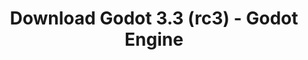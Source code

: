 ---
# Generated by /tools/generators/src/download_archive_generator !!! do not edit by hand !!!
title: 'Download Godot 3.3 (rc3) - Godot Engine'
type: 'download/archive'
name: '3.3'
flavor: 'rc3'
release_date: '2021-02-23T03:00:00-00:00'
release_notes: 'article/release-candidate-godot-3-2-4-rc-3/'
primaryPlatforms:
  - 'android.apk'
  - 'macos.universal'
  - 'windows.64'
  - 'linux_server.headless.64'
  - 'web'
  - 'templates'
links:
  android.apk:
    name: 'android.apk'
    title: 'Android'
    caption: 'Universal APK (ARM64 + ARMv7 + x86_64 + x86)'
    tags:
      - 'APK download'
      - 'ARM64/v7'
      - 'x86 (64 & 32 bit)'
    hosts:
      github_builds:
        regular: 'https://github.com/godotengine/godot-builds/releases/download/3.3-rc3/Godot_v3.3-rc3_android_editor.apk'
        mono: '#'
      github:
        regular: 'https://github.com/godotengine/godot/releases/download/3.3-rc3/Godot_v3.3-rc3_android_editor.apk'
        mono: '#'
  macos.universal:
    name: 'macos.universal'
    title: 'macOS'
    caption: 'Universal (x86_64 + Apple Silicon)'
    tags:
      - 'Intel/Apple Silicon'
      - '64 bit'
    hosts:
      github_builds:
        regular: 'https://github.com/godotengine/godot-builds/releases/download/3.3-rc3/Godot_v3.3-rc3_osx.universal.zip'
        mono: 'https://github.com/godotengine/godot-builds/releases/download/3.3-rc3/Godot_v3.3-rc3_mono_osx.universal.zip'
      github:
        regular: 'https://github.com/godotengine/godot/releases/download/3.3-rc3/Godot_v3.3-rc3_osx.universal.zip'
        mono: 'https://github.com/godotengine/godot/releases/download/3.3-rc3/Godot_v3.3-rc3_mono_osx.universal.zip'
  windows.64:
    name: 'windows.64'
    title: 'Windows'
    caption: 'Standard (x86_64)'
    tags:
      - '64 bit'
    hosts:
      github_builds:
        regular: 'https://github.com/godotengine/godot-builds/releases/download/3.3-rc3/Godot_v3.3-rc3_win64.exe.zip'
        mono: 'https://github.com/godotengine/godot-builds/releases/download/3.3-rc3/Godot_v3.3-rc3_mono_win64.zip'
      github:
        regular: 'https://github.com/godotengine/godot/releases/download/3.3-rc3/Godot_v3.3-rc3_win64.exe.zip'
        mono: 'https://github.com/godotengine/godot/releases/download/3.3-rc3/Godot_v3.3-rc3_mono_win64.zip'
  linux_server.headless.64:
    name: 'linux_server.headless.64'
    title: 'Linux Server'
    caption: 'Headless (x86_64)'
    tags:
      - '64 bit'
      - 'Headless'
    hosts:
      github_builds:
        regular: 'https://github.com/godotengine/godot-builds/releases/download/3.3-rc3/Godot_v3.3-rc3_linux_headless.64.zip'
        mono: 'https://github.com/godotengine/godot-builds/releases/download/3.3-rc3/Godot_v3.3-rc3_mono_linux_headless_64.zip'
      github:
        regular: 'https://github.com/godotengine/godot/releases/download/3.3-rc3/Godot_v3.3-rc3_linux_headless.64.zip'
        mono: 'https://github.com/godotengine/godot/releases/download/3.3-rc3/Godot_v3.3-rc3_mono_linux_headless_64.zip'
  web:
    name: 'web'
    title: 'Web editor'
    caption: ''
    tags:
      - 'Self-hosted'
      - 'Cross-platform'
    hosts:
      github_builds:
        regular: 'https://github.com/godotengine/godot-builds/releases/download/3.3-rc3/Godot_v3.3-rc3_web_editor.zip'
        mono: '#'
      github:
        regular: 'https://github.com/godotengine/godot/releases/download/3.3-rc3/Godot_v3.3-rc3_web_editor.zip'
        mono: '#'
  linux.64:
    name: 'linux.64'
    title: 'Linux'
    caption: 'Standard (x86_64)'
    tags:
      - '64 bit'
    hosts:
      github_builds:
        regular: 'https://github.com/godotengine/godot-builds/releases/download/3.3-rc3/Godot_v3.3-rc3_x11.64.zip'
        mono: 'https://github.com/godotengine/godot-builds/releases/download/3.3-rc3/Godot_v3.3-rc3_mono_x11_64.zip'
      github:
        regular: 'https://github.com/godotengine/godot/releases/download/3.3-rc3/Godot_v3.3-rc3_x11.64.zip'
        mono: 'https://github.com/godotengine/godot/releases/download/3.3-rc3/Godot_v3.3-rc3_mono_x11_64.zip'
  linux.32:
    name: 'linux.32'
    title: 'Linux'
    caption: 'Standard (x86)'
    tags:
      - '32 bit'
    hosts:
      github_builds:
        regular: 'https://github.com/godotengine/godot-builds/releases/download/3.3-rc3/Godot_v3.3-rc3_x11.32.zip'
        mono: 'https://github.com/godotengine/godot-builds/releases/download/3.3-rc3/Godot_v3.3-rc3_mono_x11_32.zip'
      github:
        regular: 'https://github.com/godotengine/godot/releases/download/3.3-rc3/Godot_v3.3-rc3_x11.32.zip'
        mono: 'https://github.com/godotengine/godot/releases/download/3.3-rc3/Godot_v3.3-rc3_mono_x11_32.zip'
  windows.32:
    name: 'windows.32'
    title: 'Windows'
    caption: 'Standard (x86)'
    tags:
      - '32 bit'
    hosts:
      github_builds:
        regular: 'https://github.com/godotengine/godot-builds/releases/download/3.3-rc3/Godot_v3.3-rc3_win32.exe.zip'
        mono: 'https://github.com/godotengine/godot-builds/releases/download/3.3-rc3/Godot_v3.3-rc3_mono_win32.zip'
      github:
        regular: 'https://github.com/godotengine/godot/releases/download/3.3-rc3/Godot_v3.3-rc3_win32.exe.zip'
        mono: 'https://github.com/godotengine/godot/releases/download/3.3-rc3/Godot_v3.3-rc3_mono_win32.zip'
  linux_server.64:
    name: 'linux_server.64'
    title: 'Linux Server'
    caption: 'Standard (x86_64)'
    tags:
      - '64 bit'
    hosts:
      github_builds:
        regular: 'https://github.com/godotengine/godot-builds/releases/download/3.3-rc3/Godot_v3.3-rc3_linux_server.64.zip'
        mono: 'https://github.com/godotengine/godot-builds/releases/download/3.3-rc3/Godot_v3.3-rc3_mono_linux_server_64.zip'
      github:
        regular: 'https://github.com/godotengine/godot/releases/download/3.3-rc3/Godot_v3.3-rc3_linux_server.64.zip'
        mono: 'https://github.com/godotengine/godot/releases/download/3.3-rc3/Godot_v3.3-rc3_mono_linux_server_64.zip'
  aar_library:
    name: 'aar_library'
    title: 'AAR library'
    caption: ''
    tags:
      - 'Android plugins'
      - 'Java'
      - 'Kotlin'
    hosts:
      github_builds:
        regular: 'https://github.com/godotengine/godot-builds/releases/download/3.3-rc3/godot-lib.3.3.rc3.release.aar'
        mono: 'https://github.com/godotengine/godot-builds/releases/download/3.3-rc3/godot-lib.3.3.rc3.mono.release.aar'
      github:
        regular: 'https://github.com/godotengine/godot/releases/download/3.3-rc3/godot-lib.3.3.rc3.release.aar'
        mono: 'https://github.com/godotengine/godot/releases/download/3.3-rc3/godot-lib.3.3.rc3.mono.release.aar'
  templates:
    name: 'templates'
    title: 'Export templates'
    caption: ''
    tags:
      - 'Used to export your games to all supported platforms'
    hosts:
      github_builds:
        regular: 'https://github.com/godotengine/godot-builds/releases/download/3.3-rc3/Godot_v3.3-rc3_export_templates.tpz'
        mono: 'https://github.com/godotengine/godot-builds/releases/download/3.3-rc3/Godot_v3.3-rc3_mono_export_templates.tpz'
      github:
        regular: 'https://github.com/godotengine/godot/releases/download/3.3-rc3/Godot_v3.3-rc3_export_templates.tpz'
        mono: 'https://github.com/godotengine/godot/releases/download/3.3-rc3/Godot_v3.3-rc3_mono_export_templates.tpz'
---